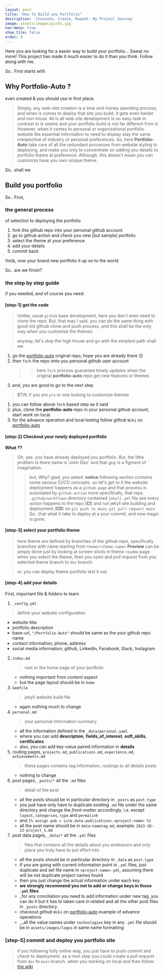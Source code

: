 ```yaml
---
layout: post
title: "How To Build you Portfolio"
description: 'Innovate, Create, Repeat: My Project Journey'
image: assets/images/pic01.jpg
nav-menu: true
show_tile: false
order: 6
---
```

Here you are looking for a easier way to build your portfolio...
Sweat no more!
This project has made it much easier to do it than you think.
Follow along with me.

So.. First starts with 
## Why Portfolio-Auto ?
even created & you should use in first place. 

> Simply, any web-site creation is a time and money spending process, and when is comes to deploy that site you build, it gets even harder and non-trivial. All is all web site development is no easy task in contrast to is seems and your portfolio build is not far different from it. However, when it comes to personal or organizational portfolio website the essential information to need to display stay the same irrespective of industry or personal preferences. So, here __Portfolio-Auto__ take care of all the redundant processes from website styling to deploying, and make you only to concentrate on adding you details to portfolio theme at preference. Although, this doesn't mean you can customize have you own unique theme.

So.. shall we
## Build you portfolio

So.. First, 
### the general process 
of selection to deploying the portfolio

1. fork this github repo into your personal github account
2. go to github action and check you new [but sample] portfolio
3. select the theme at your preference 
4. add your details
5. commit back

Voilà, now your brand new portfolio it up on to the world 

So.. are we finish?
### the step by step guide
if you needed, and of course you need.

#### [step-1] get the code
> Unlike, usual `github` base development, here you don't even need to clone the repo. But, that may I said, you can do the same thing with good old github clone and push process, and this shall be the only way when you customize the themes.

> anyway, let's stop the high house and go with the simplest path shall we
1. go the [portfolio-auto](https://github.com/nipdep/Portfolio-Auto) original repo, hope you are already there 😉
2. then `fork` the repo onto you personal github user account
   >> here `fork` process guarantee timely updates when the original __portfolio-auto__ repo get new features or themes
3. and, you are good to go to the next step

> BTW, if you are `pro` or one looking to customize themes
1. you can follow above `fork` based step as it said
2. plus, clone the __portfolio-auto__ repo in your personal github account, start work on local.
3. for the advance operation and local testing follow _github_ `Wiki` on [portfolio-auto](https://github.com/nipdep/Portfolio-Auto/wiki)

#### [step-2] Checkout your newly deployed portfolio
__What ??__
> Oh, yes. you have already deployed you portfolio. But, the little problem is there name is 'John Deo' and that guy is a figment of imagination.
>> but, Why?
glad, you asked. __notice__ following section contains some serious CI/CD concepts. so let's get to it
the website deployment happens as a `github-page` and that process is automated by `github-action` more specifically, that repo `.github/workflows` directory contained `jekyll.yml` file see every action happens to the repo (__CI__)  and run jekyll site building and deployment (__CD__) on  `git push to main`, `git pull-request main`
So.. that what it take to deploy at a your commit, and now magic is gone.

#### [step-3] select your portfolio theme
> here theme are defined by branches of the github repo, specifically branches with name starting from `theme/<theme-name>`
__Preview__ 
> can be simply done just by looking at screen-shots in theme `readme` page
> when you select the theme, then you open and _pull request_ from you selected theme branch to `dev` branch.

> or, you can deploy theme portfolio test it out.
 

#### [step-4] add your details
First, important file & folders to learn
1. `_config.yml` 
  > define your website configuration
  * website title
  * portfolio description
  * base-url, `"/Portfolio-Auto"` should be same as the your github repo name
  * contact information; phone, address
  * social media information; github, LinkedIn, Facebook, Slack, Instagram
  
2. `index.md`
   > root or the home page of your portfolio
   * nothing important from _content_ aspect
   * but the page layout should be in `home` 
3. `Gemfile`
   > jekyll website build file
   * again nothing much to change
4. `personal.md`
   > your personal information summary 
   * all the information defined in the `_data/personal.yaml`
   * where you can add __description__, __fields_of_interest__, __soft_skills__, __certificates__
   * also, you can add key-value paired information in __details__
5. routing pages, `projects.md`, `publications.md`, `experience.md`, `achievements.md`
   > these pages contains tag information, routings to all details posts
   * nothing to change
6. post pages, `_posts/*` all the `.md` files
   > detail of the post
   * all the posts should be in particular directory in `_posts` as  `post.type`
   * you just have only have to duplicate existing `.md` file under the same directory and change the _front-matter_ accordingly. i.e. except `layout`, `categories`, `type` and `permalink`
   * and `{% assign pub = site.data.publications.<project-name> %}`
   * all the post name should be in `data-nametag.md`, example: `2023-10-23-project_1.md`
7. post data pages, `_data/*` all the `.yml` files
   > files that contains all the details about you endeavors and only place you truly have to put effort into
   * all the posts should be in particular directory in `_data` as  `post.type`
   * if you are going with current information point in `.yml` files, just duplicate and set file name in `<project-name>.yml`, assuming there will be not duplicate project names found
   * then you just change the actual information under each key.
   * __we strongly recommend you not to add or change keys in those `.yml` files__
   * _for any conciliation you need to add information under new tag, you can do it but it has to taken care in related and all the other post files in `_posts` directory.
   * checkout _github_ `Wiki` on [portfolio-auto](https://github.com/nipdep/Portfolio-Auto/wiki) example of advance operations
   * __all the value names under `technologies` key in any `.yml` file should be in `assets/images/logos` in same name formatting

### [step-5] commit and deploy you portfolio site 
> if you following fully online way, you just have to push commit and check to deployment. 
> as a next step you could create a _pull request_ from `dev` to `main` branch.
> when you working on local and then follow [the wiki](https://github.com/nipdep/Portfolio-Auto/wiki)
